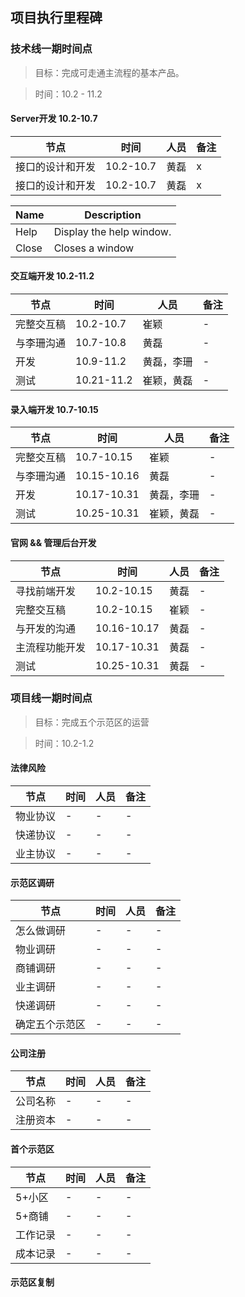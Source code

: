 ## 项目执行里程碑


### 技术线一期时间点

> 目标：完成可走通主流程的基本产品。

> 时间：10.2 - 11.2

#### Server开发 10.2-10.7



| 节点 | 时间 | 人员 | 备注 |
| ------------------  | ------------- | ------------- | - |
| 接口的设计和开发    | 10.2-10.7     | 黄磊          | x |
| 接口的设计和开发    | 10.2-10.7     | 黄磊          | x |


| Name | Description          |
| ------------- | ----------- |
| Help      | Display the help window.|
| Close     | Closes a window     |


#### 交互端开发 10.2-11.2

节点|时间|人员|备注
-|-|-|-
完整交互稿|10.2-10.7|崔颖|-
与李珊沟通|10.7-10.8|黄磊|-
开发|10.9-11.2|黄磊，李珊|-
测试|10.21-11.2|崔颖，黄磊|-




#### 录入端开发 10.7-10.15

节点|时间|人员|备注
-|-|-|-
完整交互稿|10.7-10.15|崔颖|-
与李珊沟通|10.15-10.16|黄磊|-
开发|10.17-10.31|黄磊，李珊|-
测试|10.25-10.31|崔颖，黄磊|-



#### 官网 && 管理后台开发


节点|时间|人员|备注
-|-|-|-
寻找前端开发|10.2-10.15|黄磊|-
完整交互稿|10.2-10.15|崔颖|-
与开发的沟通|10.16-10.17|黄磊|-
主流程功能开发|10.17-10.31|黄磊|-
测试|10.25-10.31|黄磊|-


### 项目线一期时间点

> 目标：完成五个示范区的运营

> 时间：10.2-1.2

#### 法律风险

节点|时间|人员|备注
-|-|-|-
物业协议|-|-|-
快递协议|-|-|-
业主协议|-|-|-


#### 示范区调研


节点|时间|人员|备注
-|-|-|-
怎么做调研|-|-|-
物业调研|-|-|-
商铺调研|-|-|-
业主调研|-|-|-
快递调研|-|-|-
确定五个示范区|-|-|-



#### 公司注册

节点|时间|人员|备注
-|-|-|-
公司名称|-|-|-
注册资本|-|-|-


#### 首个示范区



节点|时间|人员|备注
-|-|-|-
5+小区|-|-|-
5+商铺|-|-|-
工作记录|-|-|-
成本记录|-|-|-





#### 示范区复制


















